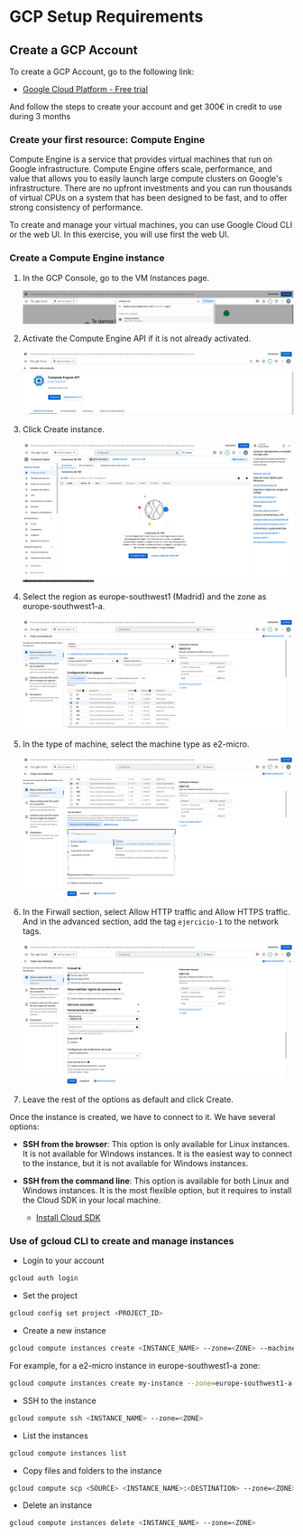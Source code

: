 # GCP Setup Requirements

## Create a GCP Account
To create a GCP Account, go to the following link:
- [Google Cloud Platform - Free trial](https://console.cloud.google.com/freetrial)

And follow the steps to create your account and get 300€ in credit to use during 3 months


### Create your first resource: Compute Engine

Compute Engine is a service that provides virtual machines that run on Google infrastructure. Compute Engine offers scale, performance, and value that allows you to easily launch large compute clusters on Google's infrastructure. There are no upfront investments and you can run thousands of virtual CPUs on a system that has been designed to be fast, and to offer strong consistency of performance.

To create and manage your virtual machines, you can use Google Cloud CLI or the web UI. In this exercise, you will use first the web UI.

### Create a Compute Engine instance

1. In the GCP Console, go to the VM Instances page.
   
   <img src=".images/vm_intro_1.png">

2. Activate the Compute Engine API if it is not already activated.
   
   <img src=".images/vm_intro_2.png">

3. Click Create instance.
   
    <img src=".images/vm_intro_3.png">

4. Select the region as europe-southwest1 (Madrid) and the zone as europe-southwest1-a.
   
    <img src=".images/vm_intro_4.png">

5. In the type of machine, select the machine type as e2-micro.
   
    <img src=".images/vm_intro_5.png">

5. In the Firwall section, select Allow HTTP traffic and Allow HTTPS traffic. And in the advanced section, add the tag `ejercicio-1` to the network tags.
   
    <img src=".images/vm_intro_6.png">


6. Leave the rest of the options as default and click Create.


Once the instance is created, we have to connect to it. We have several options:

- **SSH from the browser**: This option is only available for Linux instances. It is not available for Windows instances. It is the easiest way to connect to the instance, but it is not available for Windows instances.

- **SSH from the command line**: This option is available for both Linux and Windows instances. It is the most flexible option, but it requires to install the Cloud SDK in your local machine.

  - [Install Cloud SDK](https://cloud.google.com/sdk/docs/install)


### Use of gcloud CLI to create and manage instances

- Login to your account
```bash
gcloud auth login
```

- Set the project
```bash
gcloud config set project <PROJECT_ID>
```

- Create a new instance
```bash
gcloud compute instances create <INSTANCE_NAME> --zone=<ZONE> --machine-type=<TYPE> --image=<
```

For example, for a e2-micro instance in europe-southwest1-a zone:
```bash
gcloud compute instances create my-instance --zone=europe-southwest1-a --machine-type=e2-micro --image=debian-10-buster-v20210916
```

- SSH to the instance
```bash
gcloud compute ssh <INSTANCE_NAME> --zone=<ZONE>
```

- List the instances
```bash
gcloud compute instances list
```

- Copy files and folders to the instance
```bash
gcloud compute scp <SOURCE> <INSTANCE_NAME>:<DESTINATION> --zone=<ZONE>
```

- Delete an instance
```bash
gcloud compute instances delete <INSTANCE_NAME> --zone=<ZONE>
```



